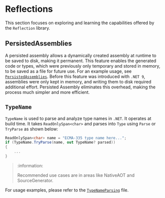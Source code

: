 # Reflections

This section focuses on exploring and learning the capabilities offered by the
`Reflection` library.

## PersistedAssemblies

A persisted assembly allows a dynamically created assembly at runtime to be
saved to disk, making it permanent. This feature enables the generated code or
types, which were previously only temporary and stored in memory, to be saved as
a file for future use. For an example usage, see
[`PersistedAssemblies`](./Reflection/PersistedAssemblies.cs). Before this feature
was introduced with `.NET 9`, assemblies were only kept in memory, and writing
them to disk required additional effort. Persisted Assembly eliminates this
overhead, making the process much simpler and more efficient.

## `TypeName`

`TypeName` is used to parse and analyze type names in `.NET`. It operates at
build time. It takes `ReadOnlySpan<char>` and parses into `Type` using `Parse`
or `TryParse` as shown below:

```csharp
ReadOnlySpan<char> name = "ECMA-335 type name here...";
if (TypeName.TryParse(name, out TypeName? parsed))
{
    ...
}
```

> :information:
>
> Recommended use cases are in areas like NativeAOT and SourceGenerator.

For usage examples, please refer to the
[`TypeNameParsing`](./Reflection/TypeNameParsing.cs) file.